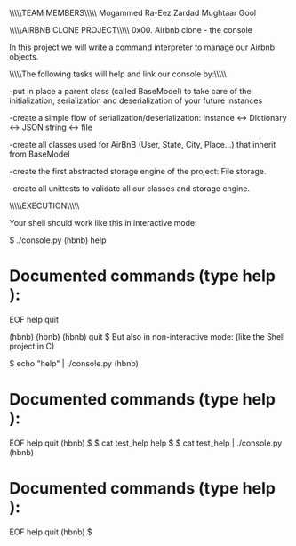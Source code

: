 \\\\\\\\\\TEAM MEMBERS\\\\\\\\\\
Mogammed Ra-Eez Zardad
Mughtaar Gool

\\\\\\\\\\AIRBNB CLONE PROJECT\\\\\\\\\\
0x00. Airbnb clone - the console

In this project we will write a command interpreter to manage our Airbnb objects.

\\\\\\\\\\The following tasks will help and link our console by:\\\\\\\\\\

-put in place a parent class (called BaseModel) to take care of the initialization, serialization and deserialization 
of your future instances

-create a simple flow of serialization/deserialization: Instance <-> Dictionary <-> JSON string <-> file

-create all classes used for AirBnB (User, State, City, Place…) that inherit from BaseModel

-create the first abstracted storage engine of the project: File storage.

-create all unittests to validate all our classes and storage engine.

\\\\\\\\\\EXECUTION\\\\\\\\\\

Your shell should work like this in interactive mode:

$ ./console.py
(hbnb) help

Documented commands (type help <topic>):
========================================
EOF  help  quit

(hbnb) 
(hbnb) 
(hbnb) quit
$
But also in non-interactive mode: (like the Shell project in C)

$ echo "help" | ./console.py
(hbnb)

Documented commands (type help <topic>):
========================================
EOF  help  quit
(hbnb) 
$
$ cat test_help
help
$
$ cat test_help | ./console.py
(hbnb)

Documented commands (type help <topic>):
========================================
EOF  help  quit
(hbnb) 
$

